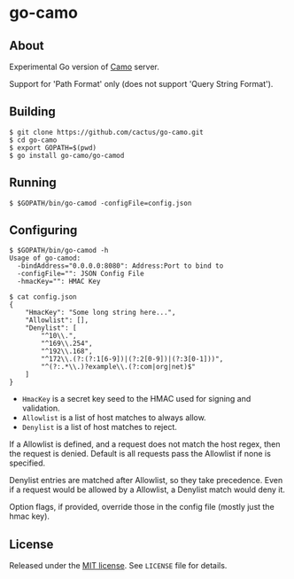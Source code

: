 go-camo
=======

## About

Experimental Go version of [Camo][1] server.

Support for 'Path Format' only (does not support 'Query String Format').

## Building

    $ git clone https://github.com/cactus/go-camo.git
    $ cd go-camo
    $ export GOPATH=$(pwd)
    $ go install go-camo/go-camod

## Running

    $ $GOPATH/bin/go-camod -configFile=config.json

## Configuring

    $ $GOPATH/bin/go-camod -h
    Usage of go-camod:
      -bindAddress="0.0.0.0:8080": Address:Port to bind to
      -configFile="": JSON Config File
      -hmacKey="": HMAC Key
    
    $ cat config.json
    {
        "HmacKey": "Some long string here...",
        "Allowlist": [],
        "Denylist": [
            "^10\\.",
            "^169\\.254",
            "^192\\.168",
            "^172\\.(?:(?:1[6-9])|(?:2[0-9])|(?:3[0-1]))",
            "^(?:.*\\.)?example\\.(?:com|org|net)$"
        ]
    }

*   `HmacKey` is a secret key seed to the HMAC used for signing and
    validation.
*   `Allowlist` is a list of host matches to always allow.
*   `Denylist` is a list of host matches to reject.

If a Allowlist is defined, and a request does not match the host regex,
then the request is denied. Default is all requests pass the Allowlist if
none is specified.

Denylist entries are matched after Allowlist, so they take precedence.
Even if a request would be allowed by a Allowlist, a Denylist match would
deny it.

Option flags, if provided, override those in the config file (mostly just the
hmac key).

## License

Released under the [MIT license](http://www.opensource.org/licenses/mit-license.php). See `LICENSE` file for details.

[1]: https://github.com/atmos/camo
